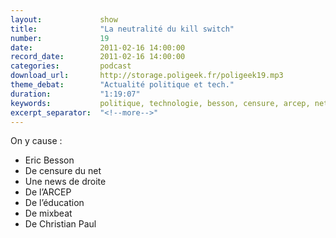 ```yaml
---
layout:             show
title:              "La neutralité du kill switch"
number:             19
date:               2011-02-16 14:00:00
record_date:        2011-02-16 14:00:00
categories:         podcast
download_url:       http://storage.poligeek.fr/poligeek19.mp3
theme_debat:        "Actualité politique et tech."
duration:           "1:19:07"
keywords:           politique, technologie, besson, censure, arcep, net neutralité, neutrality
excerpt_separator:  "<!--more-->"
---
```



On y cause :

- Eric Besson
- De censure du net
- Une news de droite
- De l’ARCEP
- De l’éducation
- De mixbeat
- De Christian Paul
